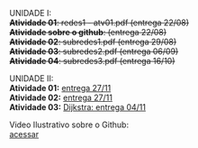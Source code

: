 UNIDADE I:  
~~**Atividade 01**: redes1 - atv01.pdf (entrega 22/08)~~    
~~**Atividade sobre o github**: (entrega 22/08)~~  
~~**Atividade 02**: subredes1.pdf (entrega 29/08)~~    
~~**Atividade 03**: subredes2.pdf (entrega 06/09)~~   
~~**Atividade 04**: subredes3.pdf (entrega 16/10)~~     
   
UNIDADE II:   
**Atividade 01:** [entrega 27/11](https://docs.google.com/document/d/1kh-sxMiEk5tly9PdL-yw4b9Qmk5M3J9NUUwkEMt1MVA/edit?usp=sharing)     
**Atividade 02:** [entrega 27/11](https://docs.google.com/document/d/1li9l2ODg-CuF34v2kHVWdHj6yNgM23OlqdhA5SJrZGo/edit?usp=sharing)       
**Atividade 03:** [Dijkstra: entrega 04/11](https://docs.google.com/document/d/1LFmQVmoPYtdXfo5epfCwB8DYF8GT2QYAPcV4Urb8pM8/edit?usp=sharing)   

Video Ilustrativo sobre o Github:  
[acessar](https://www.youtube.com/watch?v=zg8JcK1dgMI)  

